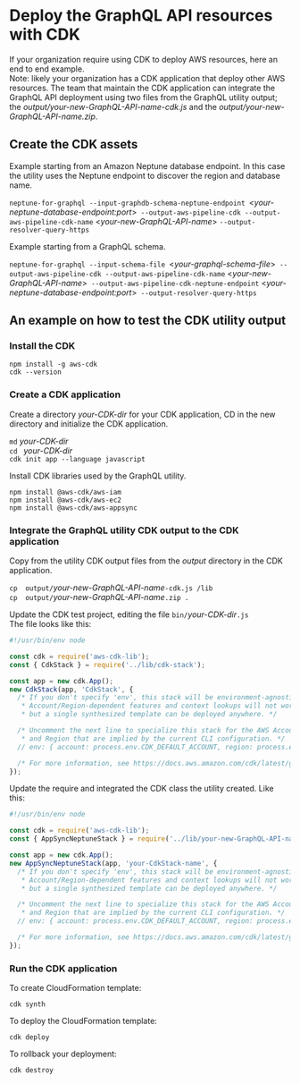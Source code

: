 # Deploy the GraphQL API resources with CDK 
If your organization require using CDK to deploy AWS resources, here an end to end example.
<br>
Note: likely your organization has a CDK application that deploy other AWS resources. The team that maintain the CDK application can integrate the GraphQL API deployment using two files from the GraphQL utility output; the *output/your-new-GraphQL-API-name-cdk.js* and the *output/your-new-GraphQL-API-name.zip*.


## Create the CDK assets
Example starting from an Amazon Neptune database endpoint. In this case the utility uses the Neptune endpoint to discover the region and database name.

`neptune-for-graphql --input-graphdb-schema-neptune-endpoint `<*your-neptune-database-endpoint:port*>` --output-aws-pipeline-cdk --output-aws-pipeline-cdk-name` <*your-new-GraphQL-API-name*> `--output-resolver-query-https`

Example starting from a GraphQL schema.

`neptune-for-graphql --input-schema-file `<*your-graphql-schema-file*>` --output-aws-pipeline-cdk --output-aws-pipeline-cdk-name` <*your-new-GraphQL-API-name*>` --output-aws-pipeline-cdk-neptune-endpoint` <*your-neptune-database-endpoint:port*>` --output-resolver-query-https` 



## An example on how to test the CDK utility output

### Install the CDK
`npm install -g aws-cdk`
<br>
`cdk --version`

### Create a CDK application
Create a directory *your-CDK-dir* for your CDK application, CD in the new directory and initialize the CDK application.

`md` *your-CDK-dir*
<br>
`cd ` *your-CDK-dir*
<br>
`cdk init app --language javascript`

Install CDK libraries used by the GraphQL utility.

`npm install @aws-cdk/aws-iam`
<br>
`npm install @aws-cdk/aws-ec2`
<br>
`npm install @aws-cdk/aws-appsync`

### Integrate the GraphQL utility CDK output to the CDK application
Copy from the utility CDK output files from the *output* directory in the CDK application.

`cp  output/`*your-new-GraphQL-API-name*`-cdk.js /lib`
<br>
`cp  output/`*your-new-GraphQL-API-name*`.zip .`

Update the CDK test project, editing the file `bin/`*your-CDK-dir*`.js`
<br>
The file looks like this:
```js
#!/usr/bin/env node

const cdk = require('aws-cdk-lib');
const { CdkStack } = require('../lib/cdk-stack');

const app = new cdk.App();
new CdkStack(app, 'CdkStack', {
  /* If you don't specify 'env', this stack will be environment-agnostic.
   * Account/Region-dependent features and context lookups will not work,
   * but a single synthesized template can be deployed anywhere. */

  /* Uncomment the next line to specialize this stack for the AWS Account
   * and Region that are implied by the current CLI configuration. */
  // env: { account: process.env.CDK_DEFAULT_ACCOUNT, region: process.env.CDK_DEFAULT_REGION },

  /* For more information, see https://docs.aws.amazon.com/cdk/latest/guide/environments.html */
});
```

Update the require and integrated the CDK class the utility created. Like this:
```js
#!/usr/bin/env node

const cdk = require('aws-cdk-lib');
const { AppSyncNeptuneStack } = require('../lib/your-new-GraphQL-API-name-cdk');

const app = new cdk.App();
new AppSyncNeptuneStack(app, 'your-CdkStack-name', {
  /* If you don't specify 'env', this stack will be environment-agnostic.
   * Account/Region-dependent features and context lookups will not work,
   * but a single synthesized template can be deployed anywhere. */

  /* Uncomment the next line to specialize this stack for the AWS Account
   * and Region that are implied by the current CLI configuration. */
  // env: { account: process.env.CDK_DEFAULT_ACCOUNT, region: process.env.CDK_DEFAULT_REGION },

  /* For more information, see https://docs.aws.amazon.com/cdk/latest/guide/environments.html */
});
```


### Run the CDK application

To create CloudFormation template:

`cdk synth`

To deploy the CloudFormation template:

`cdk deploy`

To rollback your deployment:

`cdk destroy`